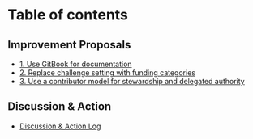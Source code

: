 # Table of contents

## Improvement Proposals

* [1. Use GitBook for documentation](README.md)
* [2. Replace challenge setting with funding categories](improvement-proposals/2.-replace-challenge-setting-with-funding-categories.md)
* [3. Use a contributor model for stewardship and delegated authority](improvement-proposals/3.-use-a-contributor-model-for-community-ownership-and-authority.md)

## Discussion & Action

* [Discussion & Action Log](discussion-and-action/discussion-and-action-log.md)
